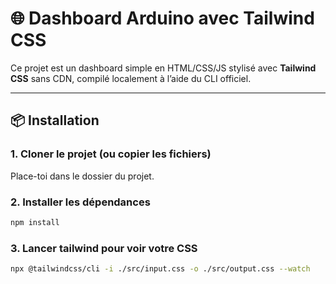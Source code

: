 # 🌐 Dashboard Arduino avec Tailwind CSS

Ce projet est un dashboard simple en HTML/CSS/JS stylisé avec **Tailwind CSS** sans CDN, compilé localement à l’aide du CLI officiel.

---

## 📦 Installation

### 1. Cloner le projet (ou copier les fichiers)

Place-toi dans le dossier du projet.

### 2. Installer les dépendances

```bash
npm install
```

### 3. Lancer tailwind pour voir votre CSS
```bash
npx @tailwindcss/cli -i ./src/input.css -o ./src/output.css --watch